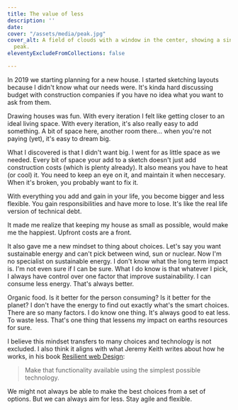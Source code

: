```yaml
---
title: The value of less
description: ''
date: 
cover: "/assets/media/peak.jpg"
cover_alt: A field of clouds with a window in the center, showing a single mountain
  peak.
eleventyExcludeFromCollections: false

---
```

In 2019 we starting planning for a new house. I started sketching layouts because I didn't know what our needs were. It's kinda hard discussing budget with construction companies if you have no idea what you want to ask from them.

Drawing houses was fun. With every iteration I felt like getting closer to an ideal living space. With every iteration, it's also really easy to add something. A bit of space here, another room there... when you're not paying (yet), it's easy to dream big.

What I discovered is that I didn't want big. I went for as little space as we needed. Every bit of space your add to a sketch doesn't just add construction costs (which is plenty already). It also means you have to heat (or cool) it. You need to keep an eye on it, and maintain it when neccesary. When it's broken, you probably want to fix it.

With everything you add and gain in your life, you become bigger and less flexible. You gain responsibilities and have more to lose. It's like the real life version of technical debt.

It made me realize that keeping my house as small as possible, would make me the happiest. Upfront costs are a front.

It also gave me a new mindset to thing about choices. Let's say you want sustainable energy and can't pick between wind, sun or nuclear. Now I'm no specialist on sustainable energy. I don't know what the long term impact is. I'm not even sure if I can be sure. What I do know is that whatever I pick, I always have control over one factor that improve sustainability. I can consume less energy. That's always better.

Organic food. Is it better for the person consuming? Is it better for the planet? I don't have the energy to find out exactly what's the smart choices. There are so many factors. I do know one thing. It's always good to eat less. To waste less. That's one thing that lessens my impact on earths resources for sure.

I believe this mindset transfers to many choices and technology is not excluded. I also think it aligns with what Jeremy Keith writes about how he works, in his book [Resilient web Design](https://resilientwebdesign.com/): 

> Make that functionality available using the simplest possible technology.

We might not always be able to make the best choices from a set of options. But we can always aim for less. Stay agile and flexible.